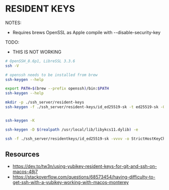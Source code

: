# RESIDENT KEYS

NOTES:

* Requires brews OpenSSL as Apple compile with --disable-security-key

TODO:

* THIS IS NOT WORKING

```sh
# OpenSSH_8.6p1, LibreSSL 3.3.6
ssh -V 

# openssh needs to be installed from brew
ssh-keygen --help  

export PATH=$(brew --prefix openssh)/bin:$PATH
ssh-keygen --help  

mkdir -p ./ssh_server/resident-keys
ssh-keygen -f ./ssh_server/resident-keys/id_ed25519-sk -t ed25519-sk -O application=ssh:personal -O no-touch-required -O resident


ssh-keygen -K

ssh-keygen -D $(realpath /usr/local/lib/libykcs11.dylib) -e 

ssh -f ./ssh_server/residentkeys/id_ed25519-sk -vvvv -o StrictHostKeyChecking=no -o IdentitiesOnly=yes -p 2822 root@0.0.0.0
```

## Resources

* https://dev.to/tw3n/using-yubikey-resident-keys-for-git-and-ssh-on-macos-48j7
* https://stackoverflow.com/questions/68573454/having-difficulty-to-get-ssh-with-a-yubikey-working-with-macos-monterey